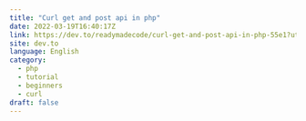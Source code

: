 ```yaml
---
title: "Curl get and post api in php"
date: 2022-03-19T16:40:17Z
link: https://dev.to/readymadecode/curl-get-and-post-api-in-php-55e1?utm_medium=RSS&utm_source=news.12bit.vn
site: dev.to
language: English
category:
  - php
  - tutorial
  - beginners
  - curl
draft: false
---
```

